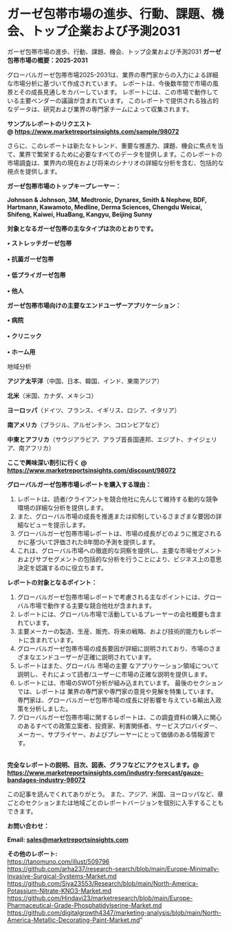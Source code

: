 # ガーゼ包帯市場の進歩、行動、課題、機会、トップ企業および予測2031
ガーゼ包帯市場の進歩、行動、課題、機会、トップ企業および予測2031
<strong><b>ガーゼ包帯市場の概要：2025-2031</b></strong>

グローバルガーゼ包帯市場2025-2031は、業界の専門家からの入力による詳細な市場分析に基づいて作成されています。 レポートは、今後数年間で市場の風景とその成長見通しをカバーしています。 レポートには、この市場で動作している主要ベンダーの議論が含まれています。 このレポートで提供される独占的なデータは、研究および業界の専門家チームによって収集されます。

<strong>サンプルレポートのリクエスト @ <a href=https://www.marketreportsinsights.com/sample/98072>https://www.marketreportsinsights.com/sample/98072</a></strong>

さらに、このレポートは新たなトレンド、重要な推進力、課題、機会に焦点を当て、業界で繁栄するために必要なすべてのデータを提供します。このレポートの市場調査は、業界内の現在および将来のシナリオの詳細な分析を含む、包括的な視点を提供します。

<strong>ガーゼ包帯市場のトップキープレーヤー：</strong>

<strong>Johnson & Johnson, 3M, Medtronic, Dynarex, Smith & Nephew, BDF, Hartmann, Kawamoto, Medline, Derma Sciences, Chengdu Weicai, Shifeng, Kaiwei, HuaBang, Kangyu, Beijing Sunny</strong>

<strong><b>対象となるガーゼ包帯の主なタイプは次のとおりです。</b></strong>

<strong>• ストレッチガーゼ包帯<br><br>• 抗菌ガーゼ包帯<br><br>• 低プライガーゼ包帯<br><br>• 他人</strong>

<strong><b>ガーゼ包帯市場向けの主要なエンドユーザーアプリケーション：</b></strong>

<strong>• 病院<br><br>• クリニック<br><br>• ホーム用</strong>

 地域分析

<strong><b>アジア太平洋</b></strong>（中国、日本、韓国、インド、東南アジア）

<strong><b>北米</b></strong>（米国、カナダ、メキシコ）

<strong><b>ヨーロッパ</b></strong>（ドイツ、フランス、イギリス、ロシア、イタリア）

<strong><b>南アメリカ</b></strong>（ブラジル、アルゼンチン、コロンビアなど）

<strong><b>中東とアフリカ</b></strong>（サウジアラビア、アラブ首長国連邦、エジプト、ナイジェリア、南アフリカ）

<strong>ここで興味深い割引に行く @ <a href=https://www.marketreportsinsights.com/discount/98072>https://www.marketreportsinsights.com/discount/98072</a></strong>

<strong><b>グローバルガーゼ包帯市場レポートを購入する理由：</b></strong>
<ol>
  <li>レポートは、読者/クライアントを競合他社に先んじて維持する動的な競争環境の詳細な分析を提供します。</li>
  <li>また、グローバル市場の成長を推進または抑制しているさまざまな要因の詳細なビューを提示します。</li>
  <li>グローバルガーゼ包帯市場レポートは、市場の成長がどのように推定されるかに基づいて評価された8年間の予測を提供します。</li>
  <li>これは、グローバル市場への徹底的な洞察を提供し、主要な市場セグメントおよびサブセグメントの包括的な分析を行うことにより、ビジネス上の意思決定を認識するのに役立ちます。</li>
</ol>
<strong><b>レポートの対象となるポイント：</b></strong>
<ol>
  <li>グローバルガーゼ包帯市場レポートで考慮される主なポイントには、グローバル市場で動作する主要な競合他社が含まれます。</li>
  <li>レポートには、グローバル市場で活動しているプレーヤーの会社概要も含まれています。</li>
  <li>主要メーカーの製造、生産、販売、将来の戦略、および技術的能力もレポートに含まれています。</li>
  <li>グローバルガーゼ包帯市場の成長要因が詳細に説明されており、市場のさまざまなエンドユーザーが正確に説明されています。</li>
  <li>レポートはまた、グローバル 市場の主要 なアプリケーション領域について説明し、それによって読者/ユーザーに市場の正確な説明を提供します。</li>
  <li>レポートには、市場のSWOT分析が組み込まれています。 最後のセクションでは、レポートは 業界の専門家や専門家の意見や見解を特集しています。 専門家は、グローバルガーゼ包帯市場の成長に好影響を与えている輸出入政策を分析しました。</li>
  <li>グローバルガーゼ包帯市場に関するレポートは、この調査資料の購入に関心のあるすべての政策立案者、投資家、利害関係者、サービスプロバイダー、メーカー、サプライヤー、およびプレーヤーにとって価値のある情報源です。</li>
</ol><br>
<strong>完全なレポートの説明、目次、図表、グラフなどにアクセスします。@ <a href=https://www.marketreportsinsights.com/industry-forecast/gauze-bandages-industry-98072>https://www.marketreportsinsights.com/industry-forecast/gauze-bandages-industry-98072</a></strong>

この記事を読んでくれてありがとう。 また、アジア、米国、ヨーロッパなど、章ごとのセクションまたは地域ごとのレポートバージョンを個別に入手することもできます。

<strong><b>お問い合わせ：</b></strong>

<strong>Email: </strong><a href=mailto:sales@marketreportsinsights.com><strong>sales@marketreportsinsights.com</strong></a>

<strong>その他のレポート:</strong>
<br>
<a href=https://tanomuno.com/illust/509796>https://tanomuno.com/illust/509796</a>
<br>
<a href=https://github.com/arha237/research-search/blob/main/Europe-Minimally-Invasive-Surgical-Systems-Market.md>https://github.com/arha237/research-search/blob/main/Europe-Minimally-Invasive-Surgical-Systems-Market.md</a>
<br>
<a href=https://github.com/Siya23553/Research/blob/main/North-America-Potassium-Nitrate-KNO3-Market.md>https://github.com/Siya23553/Research/blob/main/North-America-Potassium-Nitrate-KNO3-Market.md</a>
<br>
<a href=https://github.com/Hindavi23/marketresearch/blob/main/Europe-Pharmaceutical-Grade-Phosphatidylserine-Market.md>https://github.com/Hindavi23/marketresearch/blob/main/Europe-Pharmaceutical-Grade-Phosphatidylserine-Market.md</a>
<br>
<a href=https://github.com/digitalgrowth4347/marketing-analysis/blob/main/North-America-Metallic-Decorating-Paint-Market.md>https://github.com/digitalgrowth4347/marketing-analysis/blob/main/North-America-Metallic-Decorating-Paint-Market.md</a>"

